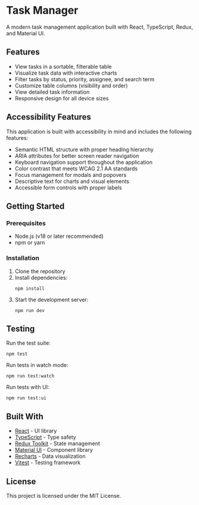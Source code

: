 # Task Manager

A modern task management application built with React, TypeScript, Redux, and Material UI.

## Features

- View tasks in a sortable, filterable table
- Visualize task data with interactive charts
- Filter tasks by status, priority, assignee, and search term
- Customize table columns (visibility and order)
- View detailed task information
- Responsive design for all device sizes

## Accessibility Features

This application is built with accessibility in mind and includes the following features:

- Semantic HTML structure with proper heading hierarchy
- ARIA attributes for better screen reader navigation
- Keyboard navigation support throughout the application
- Color contrast that meets WCAG 2.1 AA standards
- Focus management for modals and popovers
- Descriptive text for charts and visual elements
- Accessible form controls with proper labels

## Getting Started

### Prerequisites

- Node.js (v18 or later recommended)
- npm or yarn

### Installation

1. Clone the repository
2. Install dependencies:
   ```
   npm install
   ```
3. Start the development server:
   ```
   npm run dev
   ```

## Testing

Run the test suite:

```
npm test
```

Run tests in watch mode:

```
npm run test:watch
```

Run tests with UI:

```
npm run test:ui
```

## Built With

- [React](https://reactjs.org/) - UI library
- [TypeScript](https://www.typescriptlang.org/) - Type safety
- [Redux Toolkit](https://redux-toolkit.js.org/) - State management
- [Material UI](https://mui.com/) - Component library
- [Recharts](https://recharts.org/) - Data visualization
- [Vitest](https://vitest.dev/) - Testing framework

## License

This project is licensed under the MIT License.
